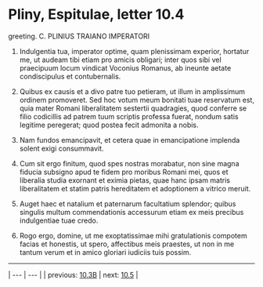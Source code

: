 # Pliny, Espitulae, letter 10.4

greeting. C. PLINIUS TRAIANO IMPERATORI



1. Indulgentia tua, imperator optime, quam plenissimam experior, hortatur me, ut audeam tibi etiam pro amicis obligari; inter quos sibi vel praecipuum locum vindicat Voconius Romanus, ab ineunte aetate condiscipulus et contubernalis.



2. Quibus ex causis et a divo patre tuo petieram, ut illum in amplissimum ordinem promoveret. Sed hoc votum meum bonitati tuae reservatum est, quia mater Romani liberalitatem sestertii quadragies, quod conferre se filio codicillis ad patrem tuum scriptis professa fuerat, nondum satis legitime peregerat; quod postea fecit admonita a nobis.



3. Nam fundos emancipavit, et cetera quae in emancipatione implenda solent exigi consummavit.



4. Cum sit ergo finitum, quod spes nostras morabatur, non sine magna fiducia subsigno apud te fidem pro moribus Romani mei, quos et liberalia studia exornant et eximia pietas, quae hanc ipsam matris liberalitatem et statim patris hereditatem et adoptionem a vitrico meruit.



5. Auget haec et natalium et paternarum facultatium splendor; quibus singulis multum commendationis accessurum etiam ex meis precibus indulgentiae tuae credo.



6. Rogo ergo, domine, ut me exoptatissimae mihi gratulationis compotem facias et honestis, ut spero, affectibus meis praestes, ut non in me tantum verum et in amico gloriari iudiciis tuis possim.



---

| --- | --- |
| previous: [10.3B](../10.3B/) | next: [10.5](../10.5/) |